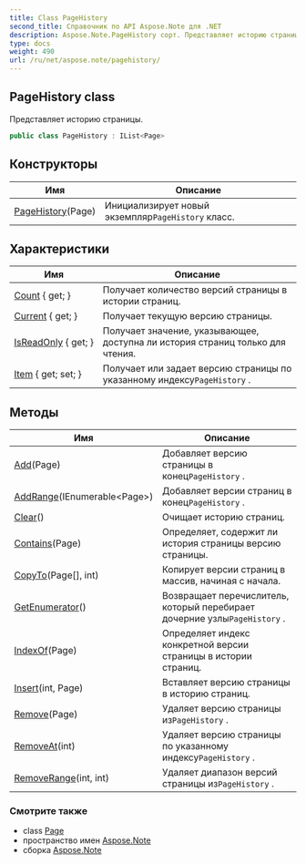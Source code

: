 ```yaml
---
title: Class PageHistory
second_title: Справочник по API Aspose.Note для .NET
description: Aspose.Note.PageHistory сорт. Представляет историю страницы.
type: docs
weight: 490
url: /ru/net/aspose.note/pagehistory/
---
```

## PageHistory class

Представляет историю страницы.

```csharp
public class PageHistory : IList<Page>
```

## Конструкторы

| Имя | Описание |
| --- | --- |
| [PageHistory](pagehistory/)(Page) | Инициализирует новый экземпляр`PageHistory` класс. |

## Характеристики

| Имя | Описание |
| --- | --- |
| [Count](../../aspose.note/pagehistory/count/) { get; } | Получает количество версий страницы в истории страниц. |
| [Current](../../aspose.note/pagehistory/current/) { get; } | Получает текущую версию страницы. |
| [IsReadOnly](../../aspose.note/pagehistory/isreadonly/) { get; } | Получает значение, указывающее, доступна ли история страниц только для чтения. |
| [Item](../../aspose.note/pagehistory/item/) { get; set; } | Получает или задает версию страницы по указанному индексу`PageHistory` . |

## Методы

| Имя | Описание |
| --- | --- |
| [Add](../../aspose.note/pagehistory/add/)(Page) | Добавляет версию страницы в конец`PageHistory` . |
| [AddRange](../../aspose.note/pagehistory/addrange/)(IEnumerable&lt;Page&gt;) | Добавляет версии страниц в конец`PageHistory` . |
| [Clear](../../aspose.note/pagehistory/clear/)() | Очищает историю страниц. |
| [Contains](../../aspose.note/pagehistory/contains/)(Page) | Определяет, содержит ли история страницы версию страницы. |
| [CopyTo](../../aspose.note/pagehistory/copyto/)(Page[], int) | Копирует версии страниц в массив, начиная с начала. |
| [GetEnumerator](../../aspose.note/pagehistory/getenumerator/)() | Возвращает перечислитель, который перебирает дочерние узлы`PageHistory` . |
| [IndexOf](../../aspose.note/pagehistory/indexof/)(Page) | Определяет индекс конкретной версии страницы в истории страниц. |
| [Insert](../../aspose.note/pagehistory/insert/)(int, Page) | Вставляет версию страницы в историю страниц. |
| [Remove](../../aspose.note/pagehistory/remove/)(Page) | Удаляет версию страницы из`PageHistory` . |
| [RemoveAt](../../aspose.note/pagehistory/removeat/)(int) | Удаляет версию страницы по указанному индексу`PageHistory` . |
| [RemoveRange](../../aspose.note/pagehistory/removerange/)(int, int) | Удаляет диапазон версий страницы из`PageHistory` . |

### Смотрите также

* class [Page](../page/)
* пространство имен [Aspose.Note](../../aspose.note/)
* сборка [Aspose.Note](../../)



